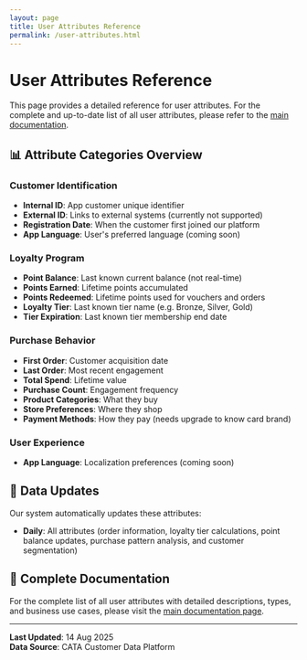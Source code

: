 ```yaml
---
layout: page
title: User Attributes Reference
permalink: /user-attributes.html
---
```


# User Attributes Reference

This page provides a detailed reference for user attributes. For the complete and up-to-date list of all user attributes, please refer to the [main documentation](index.html).

## 📊 Attribute Categories Overview

### Customer Identification
- **Internal ID**: App customer unique identifier
- **External ID**: Links to external systems (currently not supported)
- **Registration Date**: When the customer first joined our platform
- **App Language**: User's preferred language (coming soon)

### Loyalty Program
- **Point Balance**: Last known current balance (not real-time)
- **Points Earned**: Lifetime points accumulated
- **Points Redeemed**: Lifetime points used for vouchers and orders
- **Loyalty Tier**: Last known tier name (e.g. Bronze, Silver, Gold)
- **Tier Expiration**: Last known tier membership end date

### Purchase Behavior
- **First Order**: Customer acquisition date
- **Last Order**: Most recent engagement
- **Total Spend**: Lifetime value
- **Purchase Count**: Engagement frequency
- **Product Categories**: What they buy
- **Store Preferences**: Where they shop
- **Payment Methods**: How they pay (needs upgrade to know card brand)

### User Experience
- **App Language**: Localization preferences (coming soon)

## 🔄 Data Updates

Our system automatically updates these attributes:
- **Daily**: All attributes (order information, loyalty tier calculations, point balance updates, purchase pattern analysis, and customer segmentation)

## 📖 Complete Documentation

For the complete list of all user attributes with detailed descriptions, types, and business use cases, please visit the [main documentation page](index.html).

---

**Last Updated**: 14 Aug 2025  
**Data Source**: CATA Customer Data Platform
